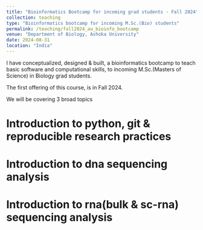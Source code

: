 ```yaml
---
title: "Bioinformatics Bootcamp for incoming grad students - Fall 2024"
collection: teaching
type: "Bioinformatics bootcamp for incoming M.Sc.(Bio) students"
permalink: /teaching/fall2024_au_bioinfo_bootcamp
venue: "Department of Biology, Ashoka University"
date: 2024-08-31
location: "India"
---
```


I have conceptualized, designed & built, a bioinformatics bootcamp to teach basic software and computational skills, to incoming
M.Sc.(Masters of Science) in Biology grad students.

The first offering of this course, is in Fall 2024.

We will be covering 3 broad topics

Introduction  to python, git & reproducible research practices
======

Introduction to dna sequencing analysis
======

Introduction to rna(bulk & sc-rna) sequencing analysis
======